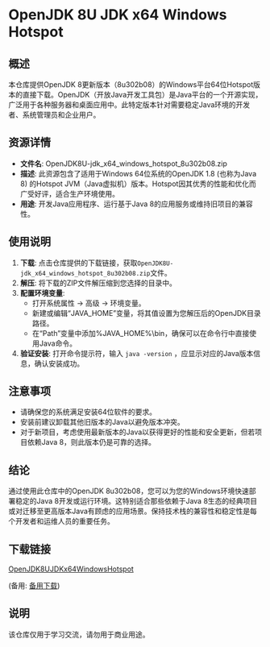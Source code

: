 # OpenJDK 8U JDK x64 Windows Hotspot

## 概述

本仓库提供OpenJDK 8更新版本（8u302b08）的Windows平台64位Hotspot版本的直接下载。OpenJDK（开放Java开发工具包）是Java平台的一个开源实现，广泛用于各种服务器和桌面应用中。此特定版本针对需要稳定Java环境的开发者、系统管理员和企业用户。

## 资源详情

- **文件名**: OpenJDK8U-jdk_x64_windows_hotspot_8u302b08.zip
- **描述**: 此资源包含了适用于Windows 64位系统的OpenJDK 1.8 (也称为Java 8) 的Hotspot JVM（Java虚拟机）版本。Hotspot因其优秀的性能和优化而广受好评，适合生产环境使用。
- **用途**: 开发Java应用程序、运行基于Java 8的应用服务或维持旧项目的兼容性。

## 使用说明

1. **下载**: 点击仓库提供的下载链接，获取`OpenJDK8U-jdk_x64_windows_hotspot_8u302b08.zip`文件。
2. **解压**: 将下载的ZIP文件解压缩到您选择的目录中。
3. **配置环境变量**:
   - 打开系统属性 -> 高级 -> 环境变量。
   - 新建或编辑“JAVA_HOME”变量，将其值设置为您解压后的OpenJDK目录路径。
   - 在“Path”变量中添加%JAVA_HOME%\bin，确保可以在命令行中直接使用Java命令。
4. **验证安装**: 打开命令提示符，输入 `java -version` ，应显示对应的Java版本信息，确认安装成功。

## 注意事项

- 请确保您的系统满足安装64位软件的要求。
- 安装前建议卸载其他旧版本的Java以避免版本冲突。
- 对于新项目，考虑使用最新版本的Java以获得更好的性能和安全更新，但若项目依赖Java 8，则此版本仍是可靠的选择。

## 结论

通过使用此仓库中的OpenJDK 8u302b08，您可以为您的Windows环境快速部署稳定的Java 8开发或运行环境。这特别适合那些依赖于Java 8生态的经典项目或对迁移至更高版本Java有顾虑的应用场景。保持技术栈的兼容性和稳定性是每个开发者和运维人员的重要任务。

## 下载链接
[OpenJDK8UJDKx64WindowsHotspot](https://pan.quark.cn/s/f209e43e4460) 

(备用: [备用下载](https://pan.baidu.com/s/1-__oM3xKAM0dfovxKITKbw?pwd=1234))

## 说明

该仓库仅用于学习交流，请勿用于商业用途。
